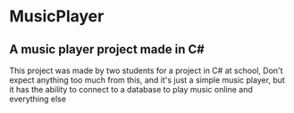 # MusicPlayer

## A music player project made in C#

This project was made by two students for a project in C# at school, Don't expect anything too much from this, and it's just a simple music player, but it has the ability to connect to a database to play music online and everything else
